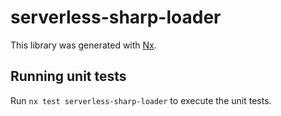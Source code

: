 # serverless-sharp-loader

This library was generated with [Nx](https://nx.dev).

## Running unit tests

Run `nx test serverless-sharp-loader` to execute the unit tests.
